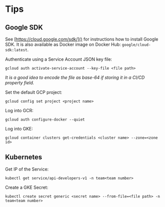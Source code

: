 Tips
===

Google SDK
---

See [https://cloud.google.com/sdk/]() for instructions how to install Google SDK. It is also available as Docker image on Docker Hub: `google/cloud-sdk:latest`.

Authenticate using a Service Account JSON key file:

```
gcloud auth activate-service-account --key-file <file path>
```

_It is a good idea to encode the file as base-64 if storing it in a CI/CD property field._

Set the default GCP project:

```
gcloud config set project <project name>
```

Log into GCR:

```
gcloud auth configure-docker --quiet
```

Log into GKE:

```
gcloud container clusters get-credentials <cluster name> --zone=<zone id>
```

Kubernetes
---

Get IP of the Service:

```
kubectl get service/api-developers-v1 -n team<team number>
```

Create a GKE Secret:

```
kubectl create secret generic <secret name> --from-file=<file path> -n team<team number>
```